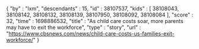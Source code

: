 {
  "by" : "lxm",
  "descendants" : 15,
  "id" : 38107537,
  "kids" : [ 38108043, 38108142, 38108132, 38108139, 38107950, 38108092, 38108084 ],
  "score" : 32,
  "time" : 1698886532,
  "title" : "As child care costs soar, more parents may have to exit the workforce",
  "type" : "story",
  "url" : "https://www.cbsnews.com/news/child-care-costs-us-families-exit-workforce/"
}
